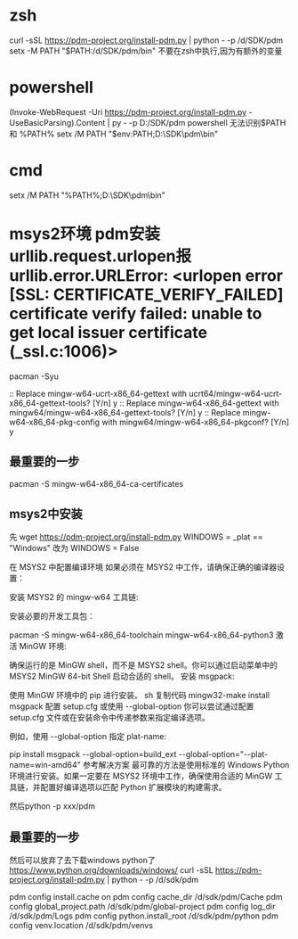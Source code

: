 # zsh
curl -sSL https://pdm-project.org/install-pdm.py | python - -p /d/SDK/pdm
setx -M PATH "$PATH:/d/SDK/pdm/bin" 不要在zsh中执行,因为有额外的变量
# powershell
(Invoke-WebRequest -Uri https://pdm-project.org/install-pdm.py -UseBasicParsing).Content | py - -p D:/SDK/pdm
powershell 无法识别$PATH 和 %PATH%
setx /M PATH "$env:PATH;D:\SDK\pdm\bin"
# cmd
setx /M PATH "%PATH%;D:\SDK\pdm\bin"
# msys2环境 pdm安装 urllib.request.urlopen报urllib.error.URLError: <urlopen error [SSL: CERTIFICATE_VERIFY_FAILED] certificate verify failed: unable to get local issuer certificate (_ssl.c:1006)>
pacman -Syu

:: Replace mingw-w64-ucrt-x86_64-gettext with ucrt64/mingw-w64-ucrt-x86_64-gettext-tools? [Y/n] y
:: Replace mingw-w64-x86_64-gettext with mingw64/mingw-w64-x86_64-gettext-tools? [Y/n] y
:: Replace mingw-w64-x86_64-pkg-config with mingw64/mingw-w64-x86_64-pkgconf? [Y/n] y

## 最重要的一步
pacman -S mingw-w64-x86_64-ca-certificates

## msys2中安装
先 wget https://pdm-project.org/install-pdm.py
WINDOWS = _plat == "Windows" 改为 WINDOWS = False

在 MSYS2 中配置编译环境
如果必须在 MSYS2 中工作，请确保正确的编译器设置：

安装 MSYS2 的 mingw-w64 工具链:

安装必要的开发工具包：

pacman -S mingw-w64-x86_64-toolchain mingw-w64-x86_64-python3
激活 MinGW 环境:

确保运行的是 MinGW shell，而不是 MSYS2 shell。你可以通过启动菜单中的 MSYS2 MinGW 64-bit Shell 启动合适的 shell。
安装 msgpack:

使用 MinGW 环境中的 pip 进行安装。
sh
复制代码
mingw32-make install msgpack
配置 setup.cfg 或使用 --global-option
你可以尝试通过配置 setup.cfg 文件或在安装命令中传递参数来指定编译选项。

例如，使用 --global-option 指定 plat-name:


pip install msgpack --global-option=build_ext --global-option="--plat-name=win-amd64"
参考解决方案
最可靠的方法是使用标准的 Windows Python 环境进行安装。如果一定要在 MSYS2 环境中工作，确保使用合适的 MinGW 工具链，并配置好编译选项以匹配 Python 扩展模块的构建需求。

然后python -p xxx/pdm
## 最重要的一步
然后可以放弃了去下载windows python了 https://www.python.org/downloads/windows/
curl -sSL https://pdm-project.org/install-pdm.py | python - -p /d/sdk/pdm

pdm config install.cache on
pdm config cache_dir /d/sdk/pdm/Cache
pdm config global_project.path /d/sdk/pdm/global-project
pdm config log_dir /d/sdk/pdm/Logs
pdm config python.install_root /d/sdk/pdm/python
pdm config venv.location /d/sdk/pdm/venvs